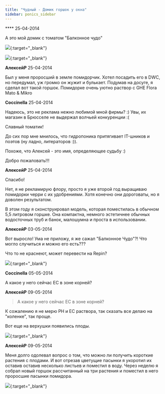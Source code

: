 ```yaml
---
title: "Чудный - Домик горшок у окна"
sidebar: ponics_sidebar
---
```


**** 25-04-2014

А это мой домик с томатом "Балконное чудо"

[![](/attachimages/16065_Фото-0770.jpg)](https://t.me/ponics_ru_files/12612){:target="_blank"}

[![](/attachimages/16067_Фото-0771.jpg)](https://t.me/ponics_ru_files/12613){:target="_blank"}

**АлексейР** 25-04-2014

Был у меня проросший в земле помидорчик. Хотел посадить его в DWC, но передумал, уж громко он жужит и булькает. Подумав на досуге, я сделал вот такой горшок. Помидорке очень уютно раствор с GHE Flora Mato &amp; Mikro


**Coccinella** 25-04-2014

Надеюсь, это не реклама нежно любимой мной фирмы? :) Увы, их магазин в Брюсселе не выдержал волчьей конкуренции :(

Славный томатик!

До сих пор мне мнилось, что гидропоника притягивает IT-шников и поэтов (ну ладно, литераторов :)). 

Похоже, что Алексей - это имя, определяющее судьбу :)

Добро пожаловать!!!


**АлексейР** 25-04-2014

Спасибо!

Нет, я не рекламирую флору, просто я уже второй год выращиваю помидорки черри с их удобрениями. Хотя конечно они дороговаты, но я доволен результатом.

В этом году я сконструировал модель, которая поместилась в обычном 5,5 литровом горшке. Она компактна, немного эстетичнее обычных водосточных труб и банок, малошумна и проста в использовании.


**АлексейР** 03-05-2014

Вот выросло! Ума не приложу, я же сажал "Балконное Чудо"?! Что могло случиться и можно его есть??? 

Что то не краснеют, может перевести на Repin?

[![](/attachimages/16081_Фото-0772.jpg)](https://t.me/ponics_ru_files/12614){:target="_blank"}

**Coccinella** 05-05-2014

А какое у него сейчас ЕС в зоне корней?


**АлексейР** 09-05-2014

> А какое у него сейчас ЕС в зоне корней?

К сожалению я не мерю PH и EC раствора, так сказать все делаю на "коленке", так проще.

Вот еще на верхушки появились плоды.

[![](/attachimages/16139_Фото-0780.jpg)](https://t.me/ponics_ru_files/12615){:target="_blank"}

**АлексейР** 09-05-2014

Меня долго одолевал вопрос о том, что можно ли получить короткие растения с плодами. И вот отрезав цветущие пасынки я укоротил их оставив оставив несколько листьев и поместил в воду. Через неделю я собрал новый горшок рассчитанный на три растения и поместил в него проросшие пасынки помидора.

[![](/attachimages/16141_Фото-0779.jpg)](https://t.me/ponics_ru_files/12616){:target="_blank"}

